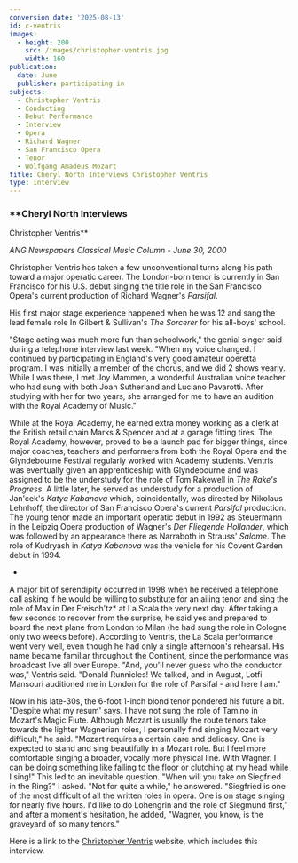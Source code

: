```yaml
---
conversion date: '2025-08-13'
id: c-ventris
images:
  - height: 200
    src: /images/christopher-ventris.jpg
    width: 160
publication:
  date: June
  publisher: participating in
subjects:
  - Christopher Ventris
  - Conducting
  - Debut Performance
  - Interview
  - Opera
  - Richard Wagner
  - San Francisco Opera
  - Tenor
  - Wolfgang Amadeus Mozart
title: Cheryl North Interviews Christopher Ventris
type: interview
---
```


### **Cheryl North Interviews
 Christopher Ventris**

*ANG Newspapers Classical Music
 Column - June 30, 2000*

 Christopher Ventris has taken a few unconventional turns along his path
toward a major operatic career. The London-born tenor is currently in San Francisco for his U.S. debut singing the title role in the San Francisco
Opera's current production of Richard Wagner's *Parsifal*.

His first major stage experience happened when he was 12 and sang the lead female role In Gilbert & Sullivan's *The Sorcerer* for his all-boys' school.

"Stage acting was much more fun than schoolwork," the genial singer said during a telephone interview last week. "When my voice changed. I continued by participating in England's very good amateur operetta program. I was initially a member of the chorus, and we did 2 shows yearly. While I was there, I met Joy Mammen, a wonderful Australian voice teacher who had sung with both Joan Sutherland and Luciano Pavarotti. After studying with her for two years, she arranged for me to have an audition with the Royal Academy of Music."

While at the Royal Academy, he earned extra money working as a clerk at the
British retail chain Marks & Spencer and at a garage fitting tires. The Royal
Academy, however, proved to be a launch pad for bigger things, since major
coaches, teachers and performers from both the Royal Opera and the Glyndebourne
Festival regularly worked with Academy students. Ventris was eventually given
an apprenticeship with Glyndebourne and was assigned to be the understudy for
the role of Tom Rakewell in *The Rake's Progress*. A little later, he served as understudy for a production of Jan'cek's *Katya Kabanova* which, coincidentally, was directed by Nikolaus Lehnhoff, the director of San Francisco Opera's current *Parsifal* production. The young tenor made an important operatic debut in 1992 as Steuermann in the Leipzig Opera production of Wagner's *Der Fliegende Hollander*, which was followed by an appearance there as Narraboth in Strauss' *Salome*. The role of Kudryash in *Katya Kabanova* was the vehicle for his Covent
Garden debut in 1994.

*

A major bit of serendipity occurred in 1998 when he
received a telephone call asking if he would be willing to substitute for an
ailing tenor and sing the role of Max in Der Freisch'tz* at La Scala the very next day. After taking a few seconds to recover from the surprise, he said yes and prepared to board the next plane from London to Milan (he had sung the
role in Cologne only two weeks before). According to Ventris, the La Scala
performance went very well, even though he had only a single afternoon's
rehearsal. His name became familiar throughout the Continent, since the
performance was broadcast live all over Europe. "And, you'll never guess who
the conductor was," Ventris said. "Donald Runnicles! We talked, and in August,
Lotfi Mansouri auditioned me in London for the role of Parsifal - and here I
am."

Now in his late-30s, the 6-foot 1-inch blond tenor pondered his future
a bit. "Despite what my resum' says. I have not sung the role of Tamino in
Mozart's Magic Flute. Although Mozart is usually the route tenors take towards
the lighter Wagnerian roles, I personally find singing Mozart very difficult,"
he said. "Mozart requires a certain care and delicacy. One is expected to stand
and sing beautifully in a Mozart role. But I feel more comfortable singing a
broader, vocally more physical line. With Wagner. I can be doing something like
falling to the floor or clutching at my head while I sing!" This led to an
inevitable question. "When will you take on Siegfried in the Ring?" I asked.
"Not for quite a while," he answered. "Siegfried is one of the most difficult
of all the written roles in opera. One is on stage singing for nearly five
hours. I'd like to do Lohengrin and the role of Siegmund first," and after a
moment's hesitation, he added, "Wagner, you know, is the graveyard of so many
tenors."

Here is a link to the
[ Christopher
Ventris](http://www.christopherventris.com/menu.html) website, which includes this interview.
